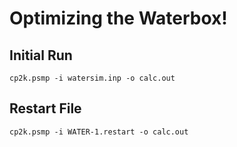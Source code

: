 # Optimizing the Waterbox!

## Initial Run
```
cp2k.psmp -i watersim.inp -o calc.out
```

## Restart File
```
cp2k.psmp -i WATER-1.restart -o calc.out
```
